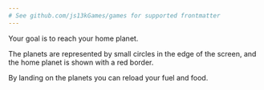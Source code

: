 ```yaml
---
# See github.com/js13kGames/games for supported frontmatter
---
```

Your goal is to reach your home planet.

The planets are represented by small circles in the edge of the screen, and the home planet is shown with a red border.

By landing on the planets you can reload your fuel and food.
